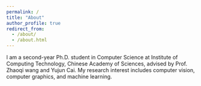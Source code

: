 ```yaml
---
permalink: /
title: "About"
author_profile: true
redirect_from: 
  - /about/
  - /about.html
---
```

I am a second-year Ph.D. student in Computer Science at Institute of Computing Technology, Chinese Academy of Sciences, advised by Prof. Zhaoqi wang and Yujun Cai. My research interest includes computer vision, computer graphics, and machine learning.
